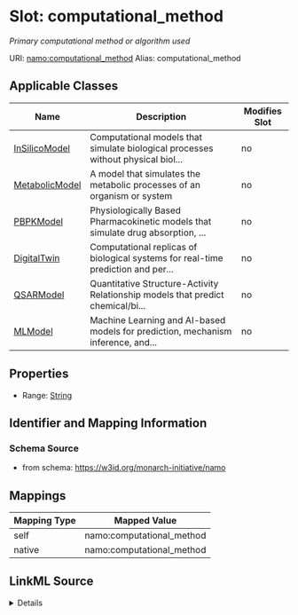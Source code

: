 

# Slot: computational_method 


_Primary computational method or algorithm used_





URI: [namo:computational_method](https://w3id.org/monarch-initiative/namo/computational_method)
Alias: computational_method

<!-- no inheritance hierarchy -->





## Applicable Classes

| Name | Description | Modifies Slot |
| --- | --- | --- |
| [InSilicoModel](InSilicoModel.md) | Computational models that simulate biological processes without physical biol... |  no  |
| [MetabolicModel](MetabolicModel.md) | A model that simulates the metabolic processes of an organism or system |  no  |
| [PBPKModel](PBPKModel.md) | Physiologically Based Pharmacokinetic models that simulate drug  absorption, ... |  no  |
| [DigitalTwin](DigitalTwin.md) | Computational replicas of biological systems for real-time prediction and per... |  no  |
| [QSARModel](QSARModel.md) | Quantitative Structure-Activity Relationship models that predict  chemical/bi... |  no  |
| [MLModel](MLModel.md) | Machine Learning and AI-based models for prediction, mechanism inference, and... |  no  |






## Properties

* Range: [String](String.md)




## Identifier and Mapping Information






### Schema Source


* from schema: https://w3id.org/monarch-initiative/namo




## Mappings

| Mapping Type | Mapped Value |
| ---  | ---  |
| self | namo:computational_method |
| native | namo:computational_method |




## LinkML Source

<details>
```yaml
name: computational_method
description: Primary computational method or algorithm used
from_schema: https://w3id.org/monarch-initiative/namo
rank: 1000
alias: computational_method
owner: InSilicoModel
domain_of:
- InSilicoModel
range: string

```
</details>